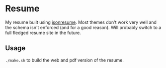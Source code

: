 # Resume
My resume built using [jsonresume](https://github.com/jsonresume/). Most themes don't work very well and the schema isn't enforced (and for a good reason). Will probably switch to a full fledged resume site in the future.

## Usage
`./make.sh` to build the web and pdf version of the resume.
